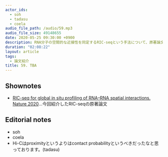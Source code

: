 ```yaml
---
actor_ids:
  - soh
  - tadasu
  - coela
audio_file_path: /audio/59.mp3
audio_file_size: 49148655
date: 2020-05-25 09:30:00 +0900
description: RNA分子の空間的な近接性を同定するRIC-seqという手法について、原著論文を紹介しました。
duration: "02:08:22"
layout: article
tags:
  - 論文紹介
title: 59. TBA
---
```


## Shownotes
- [RIC-seq for global in situ profiling of RNA–RNA spatial interactions. Nature 2020](https://www.nature.com/articles/s41586-020-2249-1)...今回紹介したRIC-seqの原著論文

## Editorial notes
- soh
- coela
- Hi-Cはproximityというよりはcontact probabilityというべきだったなと思っております。(tadasu)
